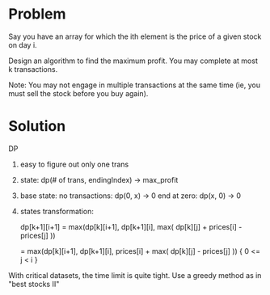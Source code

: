 Problem
====
Say you have an array for which the ith element is the price of a given stock on day i.

Design an algorithm to find the maximum profit. You may complete at most k transactions.

Note:
You may not engage in multiple transactions at the same time (ie, you must sell the stock before you buy again).

Solution
===

DP

1. easy to figure out only one trans
2. state: dp(# of trans, endingIndex) -> max_profit
3. base state: 
    no transactions: dp(0, x) -> 0
    end at zero: dp(x, 0) -> 0

4. states transformation:

    dp[k+1][i+1] = max(dp[k][i+1], dp[k+1][i], max( dp[k][j] + prices[i] - prices[j] ))

    = max(dp[k][i+1], dp[k+1][i], prices[i] + max( dp[k][j] - prices[j] )) { 0 <= j < i }

With critical datasets, the time limit is quite tight. Use a greedy method as in "best stocks II"